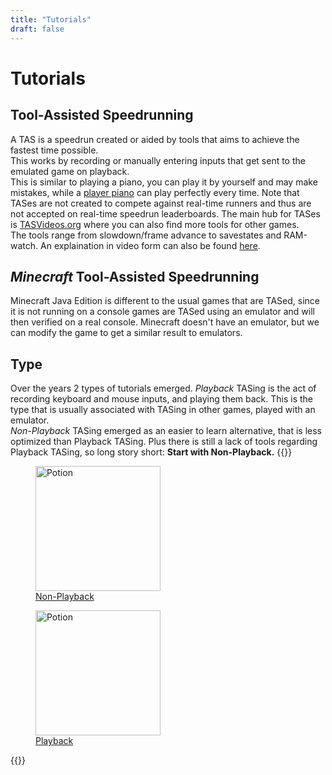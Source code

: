 ```yaml
---
title: "Tutorials"
draft: false
---
```

# Tutorials
## Tool-Assisted Speedrunning
A TAS is a speedrun created or aided by tools that aims to achieve the fastest time possible.  
This works by recording or manually entering inputs that get sent to the emulated game on playback.  
This is similar to playing a piano, you can play it by yourself and may make mistakes, while a 
[player piano](https://www.youtube.com/watch?v=aseMAEctM1s&t=15s) can play perfectly every time.
Note that TASes are not created to compete against real-time runners and thus are not accepted on real-time speedrun leaderboards. 
The main hub for TASes is [TASVideos.org](https://tasvideos.org) where you can also find more tools for other games.  
The tools range from slowdown/frame advance to savestates and RAM-watch. An explaination in video form can also be found [here](https://www.youtube.com/watch?v=Ietk1-Wb7oY).

## *Minecraft* Tool-Assisted Speedrunning
Minecraft Java Edition is different to the usual games that are TASed, since it is not running on a
console games are TASed using an emulator and will then verified on a real console. Minecraft doesn't
have an emulator, but we can modify the
game to get a similar result to emulators.
## Type
Over the years 2 types of tutorials emerged. *Playback* TASing is the act of recording keyboard and
mouse inputs, and playing them back. This is the type that is usually associated with TASing in other
games, played with an emulator.  
*Non-Playback* TASing emerged as an easier to learn alternative, that is less optimized than
Playback TASing. Plus there is still a lack of tools regarding Playback TASing, so long story short:
**Start with Non-Playback.** 
{{<rawhtml>}}
<div class="centerTextalign">
	<a href="non-playback.html">
		<figure class="border hovered inlineBlock">
			<img src="../images/SplashPotion.png" alt="Potion" height="200">
		<figcaption class="">Non-Playback</figcaption>
	</figure>
</a>
<a href="playback.html">
	<figure class="border hovered inlineBlock">
		<img src="../images/Potion.png" alt="Potion" height="200">
			<figcaption class="">Playback</figcaption>
		</figure>
	</a>
</div>
{{</rawhtml>}}